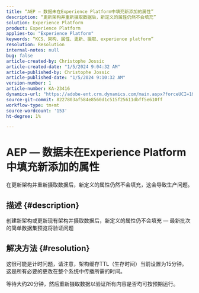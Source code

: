 ```yaml
---
title: “AEP — 数据未在Experience Platform中填充新添加的属性”
description: “更新架构并重新摄取数据后，新定义的属性仍然不会填充”
solution: Experience Platform
product: Experience Platform
applies-to: "Experience Platform"
keywords: “KCS、架构、属性、更新、摄取、experience platform”
resolution: Resolution
internal-notes: null
bug: false
article-created-by: Christophe Jossic
article-created-date: "1/5/2024 9:04:32 AM"
article-published-by: Christophe Jossic
article-published-date: "1/5/2024 9:10:32 AM"
version-number: 1
article-number: KA-23416
dynamics-url: "https://adobe-ent.crm.dynamics.com/main.aspx?forceUCI=1&pagetype=entityrecord&etn=knowledgearticle&id=27290c6d-a9ab-ee11-be37-6045bd006268"
source-git-commit: 8227803af584e8560d1c515f25611dbff5e610ff
workflow-type: tm+mt
source-wordcount: '153'
ht-degree: 1%

---
```


# AEP — 数据未在Experience Platform中填充新添加的属性


在更新架构并重新摄取数据后，新定义的属性仍然不会填充，这会导致生产问题。

## 描述 {#description}

创建新架构或更新现有架构并摄取数据后，新定义的属性仍不会填充 — 最新批次的简单数据集预览将验证问题

## 解决方法 {#resolution}


这很可能是计时问题，请注意，架构缓存TTL（生存时间）当前设置为15分钟。 这是所有必要的更改在整个系统中传播所需的时间。

等待大约20分钟，然后重新摄取数据以验证所有内容是否均可按预期运行。
